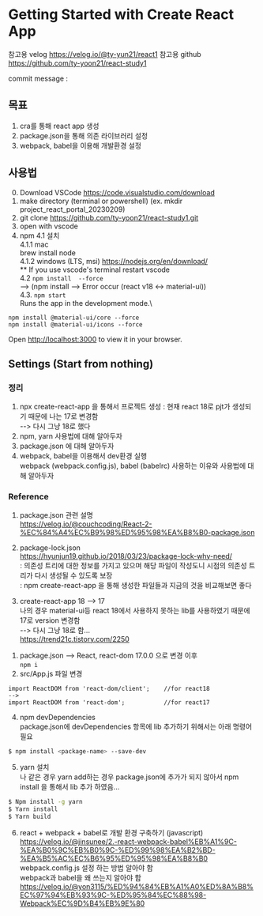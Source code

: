# Getting Started with Create React App

참고용 velog
https://velog.io/@ty-yun21/react1
참고용 github
https://github.com/ty-yoon21/react-study1

commit message : 
## 목표
1. cra를 통해 react app 생성
2. package.json을 통해 의존 라이브러리 설정
3. webpack, babel을 이용해 개발환경 설정

## 사용법
0. Download VSCode
https://code.visualstudio.com/download  
1. make directory (terminal or powershell)
(ex. mkdir project_react_portal_20230209)  
2. git clone https://github.com/ty-yoon21/react-study1.git
3. open with vscode
4. npm
4.1 설치  
4.1.1 mac  
brew install node  
4.1.2 windows  (LTS, msi)
https://nodejs.org/en/download/  
** If you use vscode's terminal restart vscode  
4.2 `npm install  --force`  
--> (npm install --> Error occur (react v18 <-> material-ui))  
4.3. `npm start`   
Runs the app in the development mode.\
```
npm install @material-ui/core --force  
npm install @material-ui/icons --force  
```
Open [http://localhost:3000](http://localhost:3000) to view it in your browser.  
  
    


## Settings (Start from nothing)
### 정리
1. npx create-react-app 을 통해서 프로젝트 생성
: 현재 react 18로 pjt가 생성되기 때문에 나는 17로 변경함  
--> 다시 그냥 18로 했다 
2. npm, yarn 사용법에 대해 알아두자
3. package.json 에 대해 알아두자 
4. webpack, babel을 이용해서 dev환경 실행  
webpack (webpack.config.js), babel (babelrc) 사용하는 이유와 사용법에 대해 알아두자  


### Reference
1. package.json 관련 설명   
https://velog.io/@couchcoding/React-2-%EC%84%A4%EC%B9%98%ED%95%98%EA%B8%B0-package.json  

2. package-lock.json  
https://hyunjun19.github.io/2018/03/23/package-lock-why-need/  
: 의존성 트리에 대한 정보를 가지고 있으며 해당 파일이 작성도니 시점의 의존성 트리가 다시 생성될 수 있도록 보장  
: npm create-react-app 을 통해 생성한 파일들과 지금의 것을 비교해보면 좋다  

3. create-react-app 18 —> 17  
나의 경우 material-ui등 react 18에서 사용하지 못하는 lib를 사용하였기 때문에 17로 version 변경함  
--> 다시 그냥 18로 함...  
https://trend21c.tistory.com/2250  
1) package.json --> React, react-dom 17.0.0 으로 변경 이후  
`npm i`
2) src/App.js 파일 변경
```
import ReactDOM from 'react-dom/client';    //for react18
-->
import ReactDOM from 'react-dom';           //for react17
```

4. npm devDependencies  
package.json에 devDependencies 항목에 lib 추가하기 위해서는 아래 명령어 필요
```bash
$ npm install <package-name> --save-dev
```

5. yarn 설치  
나 같은 경우 yarn add하는 경우 package.json에 추가가 되지 않아서 npm install 을 통해서 lib 추가 하였음...
```bash
$ Npm install -g yarn
$ Yarn install
$ Yarn build
```

6. react + webpack + babel로 개발 환경 구축하기 (javascript)  
https://velog.io/@jinsunee/2.-react-webpack-babel%EB%A1%9C-%EA%B0%9C%EB%B0%9C-%ED%99%98%EA%B2%BD-%EA%B5%AC%EC%B6%95%ED%95%98%EA%B8%B0  
webpack.config.js 설정 하는 방법 알아야 함  
webpack과 babel을 왜 쓰는지 알아야 함  
https://velog.io/@yon3115/%ED%94%84%EB%A1%A0%ED%8A%B8%EC%97%94%EB%93%9C-%ED%95%84%EC%88%98-Webpack%EC%9D%B4%EB%9E%80